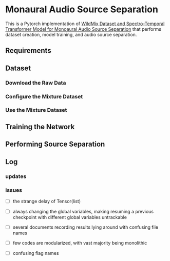 #  Monaural Audio Source Separation
This is a Pytorch implementation of [WildMix Dataset and Spectro-Temporal Transformer Model for Monoaural Audio Source Separation](https://arxiv.org/abs/1911.09783) that performs dataset creation, model training, and audio source separation.

## Requirements

## Dataset
### Download the Raw Data

### Configure the Mixture Dataset

### Use the Mixture Dataset

## Training the Network

## Performing Source Separation

## Log
### updates

### issues
- [ ] the strange delay of Tensor(list)
- [ ] always changing the global variables, making resuming a previous checkpoint with different global variables untrackable
- [ ] several documents recording results lying around with confusing file names
- [ ] few codes are modularized, with vast majority being monolithic
- [ ] confusing flag names


